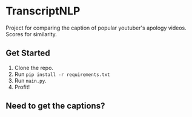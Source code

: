# TranscriptNLP

Project for comparing the caption of popular youtuber's apology videos.
Scores for similarity. 

## Get Started

1. Clone the repo.
2. Run `pip install -r requirements.txt`
3. Run `main.py`. 
4. Profit!

## Need to get the captions?

